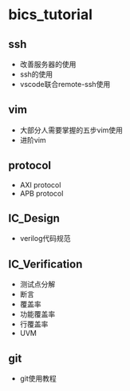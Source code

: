 # bics_tutorial
## ssh
- 改善服务器的使用
- ssh的使用
- vscode联合remote-ssh使用

## vim
- 大部分人需要掌握的五步vim使用
- 进阶vim
## protocol
- AXI protocol
- APB protocol

## IC_Design
- verilog代码规范
  
## IC_Verification
- 测试点分解
- 断言
- 覆盖率
- 功能覆盖率
- 行覆盖率
- UVM

## git
- git使用教程